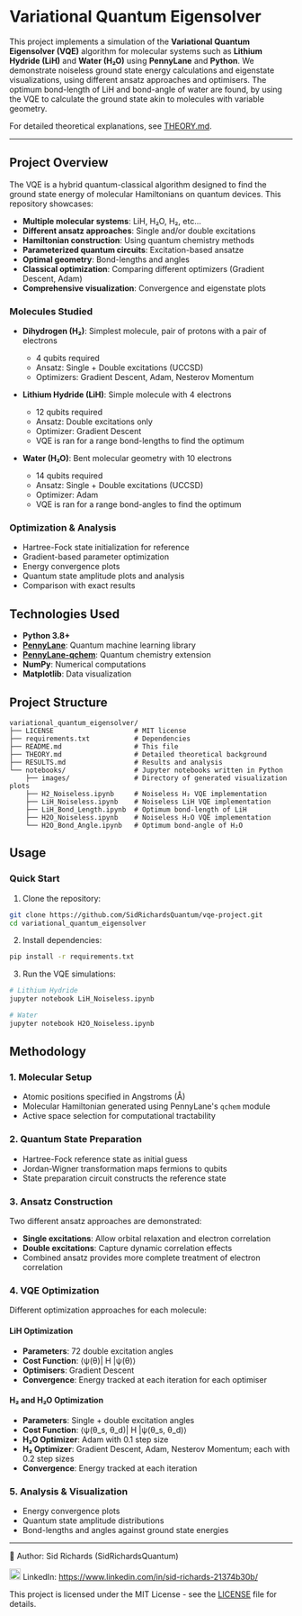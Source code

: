 # Variational Quantum Eigensolver

This project implements a simulation of the **Variational Quantum Eigensolver (VQE)** algorithm for molecular systems such as **Lithium Hydride (LiH)** and **Water (H₂O)** using **PennyLane** and **Python**.
We demonstrate noiseless ground state energy calculations and eigenstate visualizations, using different ansatz approaches and optimisers.
The optimum bond-length of LiH and bond-angle of water are found, by using the VQE to calculate the ground state akin to molecules with variable geometry.

For detailed theoretical explanations, see [THEORY.md](THEORY.md).

---

## Project Overview

The VQE is a hybrid quantum-classical algorithm designed to find the ground state energy of molecular Hamiltonians on quantum devices.
This repository showcases:

- **Multiple molecular systems**: LiH, H₂O, H₂, etc...
- **Different ansatz approaches**: Single and/or double excitations
- **Hamiltonian construction**: Using quantum chemistry methods
- **Parameterized quantum circuits**: Excitation-based ansatze
- **Optimal geometry**: Bond-lengths and angles
- **Classical optimization**: Comparing different optimizers (Gradient Descent, Adam)
- **Comprehensive visualization**: Convergence and eigenstate plots

### Molecules Studied

- **Dihydrogen (H₂)**: Simplest molecule, pair of protons with a pair of electrons
  - 4 qubits required
  - Ansatz: Single + Double excitations (UCCSD)
  - Optimizers: Gradient Descent, Adam, Nesterov Momentum

- **Lithium Hydride (LiH)**: Simple molecule with 4 electrons
  - 12 qubits required
  - Ansatz: Double excitations only
  - Optimizer: Gradient Descent
  - VQE is ran for a range bond-lengths to find the optimum
  
- **Water (H₂O)**: Bent molecular geometry with 10 electrons
  - 14 qubits required
  - Ansatz: Single + Double excitations (UCCSD)
  - Optimizer: Adam
  - VQE is ran for a range bond-angles to find the optimum

### Optimization & Analysis

- Hartree-Fock state initialization for reference
- Gradient-based parameter optimization
- Energy convergence plots
- Quantum state amplitude plots and analysis
- Comparison with exact results

## Technologies Used

- **Python 3.8+**
- **[PennyLane](https://pennylane.ai/)**: Quantum machine learning library
- **[PennyLane-qchem](https://pennylane.ai/qml/demos/tutorial_qchem.html)**: Quantum chemistry extension
- **NumPy**: Numerical computations
- **Matplotlib**: Data visualization

## Project Structure

```
variational_quantum_eigensolver/
├── LICENSE                    # MIT license
├── requirements.txt           # Dependencies
├── README.md                  # This file 
├── THEORY.md                  # Detailed theoretical background
├── RESULTS.md                 # Results and analysis
└── notebooks/                 # Jupyter notebooks written in Python
    ├── images/                # Directory of generated visualization plots
    ├── H2_Noiseless.ipynb     # Noiseless H₂ VQE implementation
    ├── LiH_Noiseless.ipynb    # Noiseless LiH VQE implementation
    ├── LiH_Bond_Length.ipynb  # Optimum bond-length of LiH
    ├── H2O_Noiseless.ipynb    # Noiseless H₂O VQE implementation
    └── H2O_Bond_Angle.ipynb   # Optimum bond-angle of H₂O
```

## Usage

### Quick Start

1. Clone the repository:

```bash
git clone https://github.com/SidRichardsQuantum/vqe-project.git
cd variational_quantum_eigensolver
```

2. Install dependencies:

```bash
pip install -r requirements.txt
```

3. Run the VQE simulations:

```bash
# Lithium Hydride
jupyter notebook LiH_Noiseless.ipynb

# Water
jupyter notebook H2O_Noiseless.ipynb
```

## Methodology

### 1. Molecular Setup

- Atomic positions specified in Angstroms (Å)
- Molecular Hamiltonian generated using PennyLane's `qchem` module
- Active space selection for computational tractability

### 2. Quantum State Preparation

- Hartree-Fock reference state as initial guess
- Jordan-Wigner transformation maps fermions to qubits
- State preparation circuit constructs the reference state

### 3. Ansatz Construction

Two different ansatz approaches are demonstrated:

- **Single excitations**: Allow orbital relaxation and electron correlation
- **Double excitations**: Capture dynamic correlation effects
- Combined ansatz provides more complete treatment of electron correlation

### 4. VQE Optimization

Different optimization approaches for each molecule:

#### LiH Optimization

- **Parameters**: 72 double excitation angles
- **Cost Function**: ⟨ψ(θ)| H |ψ(θ)⟩
- **Optimisers**: Gradient Descent
- **Convergence**: Energy tracked at each iteration for each optimiser

#### H₂ and H₂O Optimization

- **Parameters**: Single + double excitation angles
- **Cost Function**: ⟨ψ(θ_s, θ_d)| H |ψ(θ_s, θ_d)⟩
- **H₂O Optimizer**: Adam with $0.1$ step size
- **H₂ Optimizer**: Gradient Descent, Adam, Nesterov Momentum; each with $0.2$ step sizes
- **Convergence**: Energy tracked at each iteration

### 5. Analysis & Visualization

- Energy convergence plots
- Quantum state amplitude distributions
- Bond-lengths and angles against ground state energies

---

📘 Author: Sid Richards (SidRichardsQuantum)

<img src="https://cdn.jsdelivr.net/gh/devicons/devicon/icons/linkedin/linkedin-original.svg" width="20" /> LinkedIn: https://www.linkedin.com/in/sid-richards-21374b30b/

This project is licensed under the MIT License - see the [LICENSE](LICENSE) file for details.
